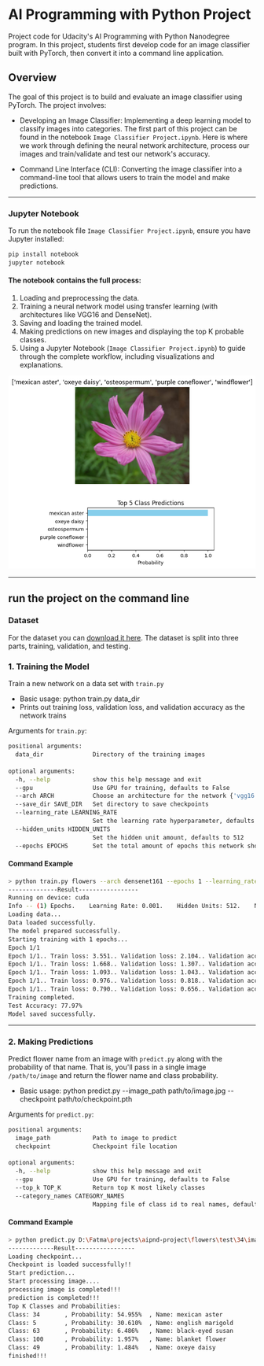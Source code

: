 # AI Programming with Python Project

Project code for Udacity's AI Programming with Python Nanodegree program. In this project, students first develop code for an image classifier built with PyTorch, then convert it into a command line application.

## Overview

The goal of this project is to build and evaluate an image classifier using PyTorch. The project involves:

- Developing an Image Classifier: Implementing a deep learning model to classify images into categories. The first part of this project can be found in the notebook `Image Classifier Project.ipynb`. Here is where we work through defining the neural network architecture, process our images and train/validate and test our network's accuracy.

- Command Line Interface (CLI): Converting the image classifier into a command-line tool that allows users to train the model and make predictions.
----------------
### Jupyter Notebook
To run the notebook file `Image Classifier Project.ipynb`, ensure you have Jupyter installed:
```bash
pip install notebook
jupyter notebook
```
#### The notebook contains the full process: 
1. Loading and preprocessing the data.
2. Training a neural network model using transfer learning (with architectures like VGG16 and DenseNet).
3. Saving and loading the trained model.
4. Making predictions on new images and displaying the top K probable classes.
5. Using a Jupyter Notebook (`Image Classifier Project.ipynb`) to guide through the complete workflow, including visualizations and explanations.

![Output](assets/output.png)

-------------
## run the project on the command line
### Dataset
For the dataset you can [download it here](https://s3.amazonaws.com/content.udacity-data.com/nd089/flower_data.tar.gz). The dataset is split into three parts, training, validation, and testing.

### 1. Training the Model
Train a new network on a data set with `train.py`
 - Basic usage: python train.py data_dir
 - Prints out training loss, validation loss, and validation accuracy as the network trains

Arguments for `train.py`:
```bash
positional arguments:
  data_dir              Directory of the training images

optional arguments:
  -h, --help            show this help message and exit
  --gpu                 Use GPU for training, defaults to False
  --arch ARCH           Choose an architecture for the network {'vgg16', 'vgg19', 'densenet121', 'densenet161'}, defaults to VGG16
  --save_dir SAVE_DIR   Set directory to save checkpoints
  --learning_rate LEARNING_RATE
                        Set the learning rate hyperparameter, defaults to 0.001
  --hidden_units HIDDEN_UNITS
                        Set the hidden unit amount, defaults to 512
  --epochs EPOCHS       Set the total amount of epochs this network should train for, defaults to 20
```
#### Command Example
```bash 
> python train.py flowers --arch densenet161 --epochs 1 --learning_rate 0.001 --hidden_units 512 --gpu
--------------Result-----------------
Running on device: cuda
Info -- (1) Epochs.    Learning Rate: 0.001.    Hidden Units: 512.    NN Arch: densenet161.
Loading data...
Data loaded successfully.
The model prepared successfully.
Starting training with 1 epochs...
Epoch 1/1
Epoch 1/1.. Train loss: 3.551.. Validation loss: 2.104.. Validation accuracy: 51.18%
Epoch 1/1.. Train loss: 1.668.. Validation loss: 1.307.. Validation accuracy: 68.88%
Epoch 1/1.. Train loss: 1.093.. Validation loss: 1.043.. Validation accuracy: 72.13%
Epoch 1/1.. Train loss: 0.976.. Validation loss: 0.818.. Validation accuracy: 76.45%
Epoch 1/1.. Train loss: 0.790.. Validation loss: 0.656.. Validation accuracy: 82.17%
Training completed.
Test Accuracy: 77.97%
Model saved successfully.
```
--------

### 2. Making Predictions
Predict flower name from an image with `predict.py` along with the probability of that name. That is, you'll pass in a single image `/path/to/image` and return the flower name and class probability.
 - Basic usage: python predict.py --image_path path/to/image.jpg --checkpoint path/to/checkpoint.pth

Arguments for `predict.py`:
```bash
positional arguments:
  image_path            Path to image to predict
  checkpoint            Checkpoint file location

optional arguments:
  -h, --help            show this help message and exit
  --gpu                 Use GPU for training, defaults to False
  --top_k TOP_K         Return top K most likely classes
  --category_names CATEGORY_NAMES
                        Mapping file of class id to real names, defaults to cat_to_name.json
```
#### Command Example
```bash 
> python predict.py D:\Fatma\projects\aipnd-project\flowers\test\34\image_06961.jpg D:\Fatma\projects\aipnd-project\checkpoints\checkpoint.pth --top_k 5 --gpu 
-------------Result-----------------
Loading checkpoint...
Checkpoint is loaded successfully!!
Start prediction...
Start processing image....
processing image is completed!!!
prediction is completed!!!
Top K Classes and Probabilities:
Class: 34       , Probability: 54.955%  , Name: mexican aster    
Class: 5        , Probability: 30.610%  , Name: english marigold 
Class: 63       , Probability: 6.486%   , Name: black-eyed susan 
Class: 100      , Probability: 1.957%   , Name: blanket flower   
Class: 49       , Probability: 1.484%   , Name: oxeye daisy      
finished!!!
```

